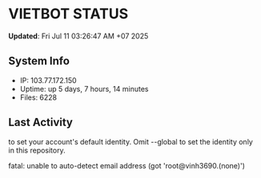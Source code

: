 # VIETBOT STATUS
**Updated**: Fri Jul 11 03:26:47 AM +07 2025

## System Info
- IP: 103.77.172.150
- Uptime: up 5 days, 7 hours, 14 minutes
- Files: 6228

## Last Activity

to set your account's default identity.
Omit --global to set the identity only in this repository.

fatal: unable to auto-detect email address (got 'root@vinh3690.(none)')

